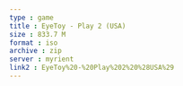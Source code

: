 ```yaml
---
type : game
title : EyeToy - Play 2 (USA)
size : 833.7 M
format : iso
archive : zip
server : myrient
link2 : EyeToy%20-%20Play%202%20%28USA%29
---
```

